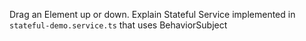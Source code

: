 Drag an Element up or down. Explain Stateful Service implemented in `stateful-demo.service.ts` that uses BehaviorSubject
